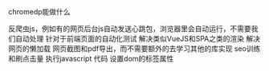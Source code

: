 chromedp能做什么

反爬虫js，例如有的网页后台js自动发送心跳包，浏览器里会自动运行，不需要我们自动处理
针对于前端页面的自动化测试
解决类似VueJS和SPA之类的渲染
解决网页的懒加载
网页截图和pdf导出，而不需要额外的去学习其他的库实现
seo训练和刷点击量
执行javascript 代码
设置dom的标签属性